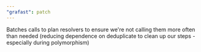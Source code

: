 ```yaml
---
"grafast": patch
---
```


Batches calls to plan resolvers to ensure we're not calling them more often than
needed (reducing dependence on deduplicate to clean up our steps - especially
during polymorphism)
